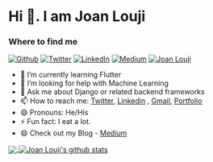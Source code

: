 # Hi 👋. I am Joan Louji


<h3>Where to find me</h3>
<p><a href="https://github.com/sjlouji" target="_blank"><img alt="Github" src="https://img.shields.io/badge/GitHub-%2312100E.svg?&style=for-the-badge&logo=Github&logoColor=white" /></a> <a href="https://twitter.com/Joanlouji" target="_blank"><img alt="Twitter" src="https://img.shields.io/badge/twitter-%231DA1F2.svg?&style=for-the-badge&logo=twitter&logoColor=white" /></a> <a href="https://www.linkedin.com/in/sjlouji" target="_blank"><img alt="LinkedIn" src="https://img.shields.io/badge/linkedin-%230077B5.svg?&style=for-the-badge&logo=linkedin&logoColor=white" /></a> <a href="https://medium.com/@sjlouji10" target="_blank"><img alt="Medium" src="https://img.shields.io/badge/medium-%2312100E.svg?&style=for-the-badge&logo=medium&logoColor=white" /></a>
   <a href="https://joanlouji.web.app/" target="_blank"><img alt="Joan Louji" src="https://img.shields.io/badge/JL-Joan%20Louji-yellowgreen?style=for-the-badge&" /></a>
</p>

- 🌱 I’m currently learning Flutter
- 🤔 I’m looking for help with Machine Learning
- 💬 Ask me about Django or related backend frameworks 
- 📫 How to reach me: [Twitter](https://twitter.com/JoanLouji), [Linkedin](https://www.linkedin.com/in/sjlouji/) , [Gmail](sjlouji10@gmail.com), [Portfolio](https://joanlouji.web.app/)
- 😄 Pronouns: He/His
- ⚡ Fun fact: I eat a lot. 
- 😄 Check out my Blog - [Medium](https://medium.com/@sjlouji10)


   

<a href="https://github.com/sjlouji">
  <img align="center" src="https://github-readme-stats.vercel.app/api/top-langs/?username=sjlouji&theme=light" />
</a>
<a href="https://github.com/sjlouji">
 <img align="center" src="https://github-readme-stats.vercel.app/api?username=sjlouji&show_icons=true&theme=light&line_height=27" alt="Joan Louji's github stats"/>
</a>
